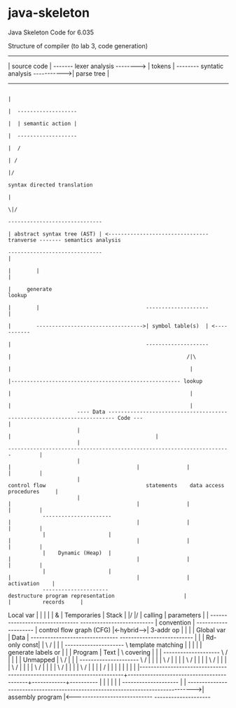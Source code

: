 java-skeleton
=============

Java Skeleton Code for 6.035


Structure of compiler (to lab 3, code generation)

---------------                                  ----------                                        --------------
| source code | ------- lexer analysis --------> | tokens | -------- syntatic analysis ----------->| parse tree |    
---------------                                  ----------                                        --------------
                                                                                                         |
                                                                                                         |  -------------------
                                                                                                         |  | semantic action |
                                                                                                         |  -------------------
                                                                                                         |  /     
                                                                                                         | /    
                                                                                                         |/        
                                                                                             syntax directed translation  
                                                                                                         |
                                                                                                        \|/
                                                                                            ------------------------------                        
                                                                                            | abstract syntax tree (AST) | <-------------------------------- tranverse ------- semantics analysis 
                                                                                            ------------------------------                                                           |
                                                                                                         |        |                                                                  |
                                                                                                         |     generate                                                            lookup         
                                                                                                         |        |                                  --------------------            |
                                                                                                         |        ---------------------------------->| symbol table(s)  | <-----------
                                                                                                         |                                           --------------------
                                                                                                         |                                                        /|\
                                                                                                         |                                                         |
                                                                                                         |------------------------------------------------------ lookup
                                                                                                         |                                                         |
                                                                                                         |                                                         |
                          ---- Data ------------------------------------------------------------------------ Code ---                                              |
                          |                                                                                         |                                              |
                          |                                                        -----------------------------------------------------------------------         |
                          |                                                        |                                        |               |            |         |
                          |                                                 control flow                                statements    data access   procedures     |
                          |                                                        |                                        |               |            |         |
               ----------------------                                              |                                        |               |            |         |
               |                    |                                              |                                        |               |            |         |
               |    Dynamic (Heap)  |                                              |                                        |               |            |         |
               |                    |                                              |                                        |               |        activation    |
               ---------------------                                destructure program representation                      |               |          records     |
  Local var    |                    |                                              |                                        |               |            &         |
  Temporaries  |      Stack         |                                             \|/                                      \|/              |          calling     |
  parameters   |                    |                                -------------------------------           --------------------------   |        convention    |
                --------------------                                 | control flow graph (CFG)    |<-hybrid-->|        3-addr op       |   |            |         |
  Global var   |       Data         |                                -------------------------------           --------------------------   |            |         |
  Rd-only const|                    |                                              \                              /                         |            |         |
               ---------------------                                                \                 template matching                     |            |         |
               |                    |                                         generate labels                or                             |            |         |
  Program      |       Text         |                                                 \                   covering                          |            |         |
                --------------------                                                   \                    /                               |            |         |
               |     Unmapped       |                                                   \                  /                                |            |         |
               ---------------------                                                     \                /                                 |            |         |
                        |                                                                 \              /                                  |            |         |
                        |                                                                  \            /                                   |            |         |
                        |                                                                   \          /                                    |            |         | 
                        |                                                                    \        /                                     |            |         | 
                        |                                                                     \      /                                      |            |         |
                        |                                                                      \    /                                       |            |         |
                        |                                                                       \  /                                        |            |         |
                        |                                                                        \/                                         |            |         |
                        |                                                                        |                                          |            |         |
                        |------------------------------------------------------------------------+------------------------------------------+------------+----------
                        |                                                                        |                                          |            |
                        |                                                                        |       --------------------               |            |
                        -------------------------------------------------------------------------------->| assembly program |<----------------------------
                                                                                                         --------------------
                                                                                                         
